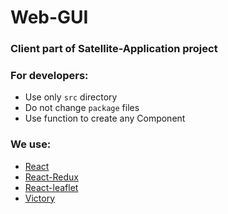# Web-GUI 
### Client part of Satellite-Application project
### For developers:
* Use only `src` directory
* Do not change `package` files
* Use function to create any Component
### We use:
* [React](https://reactjs.org/)
* [React-Redux](https://react-redux.js.org)
* [React-leaflet](https://react-leaflet.js.org/)
* [Victory](https://formidable.com/open-source/victory/?r=m7)